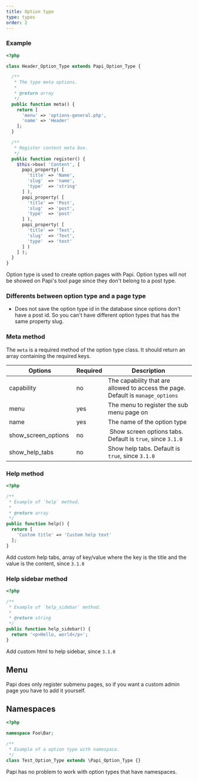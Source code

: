 ```yaml
---
title: Option type
type: types
order: 2
---
```


### Example

```php
<?php

class Header_Option_Type extends Papi_Option_Type {

  /**
   * The type meta options.
   *
   * @return array
   */
  public function meta() {
    return [
      'menu' => 'options-general.php',
      'name' => 'Header'
    ];
  }

  /**
   * Register content meta box.
   */
  public function register() {
    $this->box( 'Content', [
      papi_property( [
        'title' => 'Name',
        'slug'  => 'name',
        'type'  => 'string'
      ] ),
      papi_property( [
        'title' => 'Post',
        'slug'  => 'post',
        'type'  => 'post'
      ] ),
      papi_property( [
        'title' => 'Text',
        'slug'  => 'Text',
        'type'  => 'text'
      ] )
    ] );
  }
}
```

Option type is used to create option pages with Papi. Option types will not be showed on Papi's tool page since they don't belong to a post type.

### Differents between option type and a page type

- Does not save the option type id in the database since options don't have a post id. So you can't have different option types that has the same property slug.

### Meta method

The `meta` is a required method of the option type class. It should return an array containing the required keys.

Options             | Required | Description
--------------------|----------|------------
capability          | no       | The capability that are allowed to access the page. Default is `manage_options`
menu                | yes      | The menu to register the sub menu page on
name                | yes      | The name of the option type
show_screen_options | no       | Show screen options tabs. Default is `true`, since `3.1.0`
show_help_tabs      | no       | Show help tabs. Default is `true`, since `3.1.0`

### Help method

```php
<?php

/**
 * Example of `help` method.
 *
 * @return array
 */
public function help() {
  return [
    'Custom title' => 'Custom help text'
  ];
}
```

Add custom help tabs, array of key/value where the key is the title and the value is the content, since `3.1.0`

### Help sidebar method

```php
<?php

/**
 * Example of `help_sidebar` method.
 *
 * @return string
 */
public function help_sidebar() {
  return '<p>Hello, world</p>';
}
```

Add custom html to help sidebar, since `3.1.0`

## Menu

Papi does only register submenu pages, so if you want a custom admin page you have to add it yourself.

## Namespaces

```php
<?php

namespace Foo\Bar;

/**
 * Example of a option type with namespace.
 */
class Test_Option_Type extends \Papi_Option_Type {}
```

Papi has no problem to work with option types that have namespaces.
